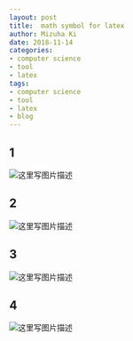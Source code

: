 ```yaml
---
layout: post
title:  math symbol for latex
author: Mizuha Ki
date: 2018-11-14
categories:
- computer science
- tool
- latex
tags:
- computer science
- tool
- latex
- blog
---
```


## 1
<p><img src="http://www.math.harvard.edu/texman/page1.gif" alt="这里写图片描述" title=""></p>

## 2
<p><img src="http://www.math.harvard.edu/texman/page2.gif" alt="这里写图片描述" title=""></p>

## 3
<p><img src="http://www.math.harvard.edu/texman/page3.gif" alt="这里写图片描述" title=""></p>

## 4
<p><img src="http://www.math.harvard.edu/texman/page4.gif" alt="这里写图片描述" title=""></p>
